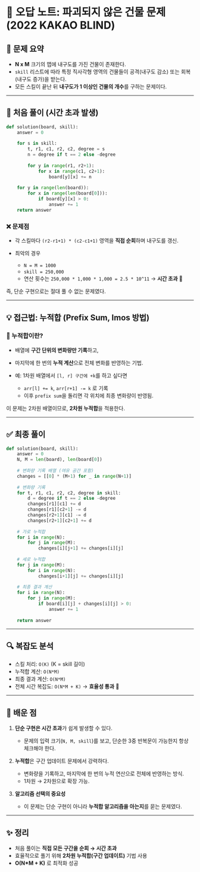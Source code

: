 

# 📝 오답 노트: 파괴되지 않은 건물 문제 (2022 KAKAO BLIND)

## 📌 문제 요약

* **N x M** 크기의 맵에 내구도를 가진 건물이 존재한다.
* `skill` 리스트에 따라 특정 직사각형 영역의 건물들이 공격(내구도 감소) 또는 회복(내구도 증가)을 받는다.
* 모든 스킬이 끝난 뒤 **내구도가 1 이상인 건물의 개수**를 구하는 문제이다.

---

## 🚫 처음 풀이 (시간 초과 발생)

```python
def solution(board, skill):
    answer = 0
    
    for s in skill:
        t, r1, c1, r2, c2, degree = s
        n = degree if t == 2 else -degree
        
        for y in range(r1, r2+1):
            for x in range(c1, c2+1):
                board[y][x] += n
    
    for y in range(len(board)):
        for x in range(len(board[0])):
            if board[y][x] > 0:
                answer += 1
    return answer
```

### ❌ 문제점

* 각 스킬마다 `(r2-r1+1) * (c2-c1+1)` 영역을 **직접 순회**하며 내구도를 갱신.
* 최악의 경우

  * `N = M = 1000`
  * `skill = 250,000`
  * 연산 횟수는 `250,000 * 1,000 * 1,000 = 2.5 * 10^11` → **시간 초과** 🚨

즉, 단순 구현으로는 절대 풀 수 없는 문제였다.

---

## 💡 접근법: 누적합 (Prefix Sum, Imos 방법)

### 📖 누적합이란?

* 배열에 **구간 단위의 변화량만 기록**하고,
* 마지막에 한 번의 **누적 계산**으로 전체 변화를 반영하는 기법.
* 예: 1차원 배열에서 `[l, r] 구간에 +k`를 하고 싶다면

  * `arr[l] += k`, `arr[r+1] -= k` 로 기록
  * 이후 `prefix sum`을 돌리면 각 위치에 최종 변화량이 반영됨.

이 문제는 2차원 배열이므로, **2차원 누적합**을 적용한다.

---

## ✅ 최종 풀이

```python
def solution(board, skill):
    answer = 0
    N, M = len(board), len(board[0])
    
    # 변화량 기록 배열 (여유 공간 포함)
    changes = [[0] * (M+1) for _ in range(N+1)]
    
    # 변화량 기록
    for t, r1, c1, r2, c2, degree in skill:
        d = degree if t == 2 else -degree
        changes[r1][c1] += d
        changes[r1][c2+1] -= d
        changes[r2+1][c1] -= d
        changes[r2+1][c2+1] += d
    
    # 가로 누적합
    for i in range(N):
        for j in range(M):
            changes[i][j+1] += changes[i][j]
    
    # 세로 누적합
    for j in range(M):
        for i in range(N):
            changes[i+1][j] += changes[i][j]
    
    # 최종 결과 계산
    for i in range(N):
        for j in range(M):
            if board[i][j] + changes[i][j] > 0:
                answer += 1
    
    return answer
```

---

## 🔍 복잡도 분석

* 스킬 처리: `O(K)` (K = skill 길이)
* 누적합 계산: `O(N*M)`
* 최종 결과 계산: `O(N*M)`
* 전체 시간 복잡도: `O(N*M + K)`
  → **효율성 통과** 🎉

---

## 📌 배운 점

1. **단순 구현은 시간 초과**가 쉽게 발생할 수 있다.

   * 문제의 입력 크기(`N, M, skill`)를 보고, 단순한 3중 반복문이 가능한지 항상 체크해야 한다.

2. **누적합**은 구간 업데이트 문제에서 강력하다.

   * 변화량을 기록하고, 마지막에 한 번의 누적 연산으로 전체에 반영하는 방식.
   * 1차원 → 2차원으로 확장 가능.

3. **알고리즘 선택의 중요성**

   * 이 문제는 단순 구현이 아니라 **누적합 알고리즘을 아는지**를 묻는 문제였다.

---

## ✨ 정리

* 처음 풀이는 **직접 모든 구간을 순회 → 시간 초과**
* 효율적으로 풀기 위해 **2차원 누적합(구간 업데이트)** 기법 사용
* **O(N*M + K)** 로 최적화 성공
